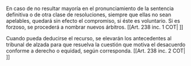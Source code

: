 En caso de no resultar mayoría en el pronunciamiento de la sentencia definitiva o de otra clase de resoluciones, siempre que ellas no sean apelables, quedará sin efecto el compromiso, si éste es voluntario. Si es forzoso, se procederá a nombrar nuevos árbitros. [[Art. 238 inc. 1 COT| ]]

Cuando pueda deducirse el recurso, se elevarán los antecedentes al tribunal de alzada para que resuelva la cuestión que motiva el desacuerdo conforme a derecho o equidad, según corresponda. [[Art. 238 inc. 2 COT| ]]
